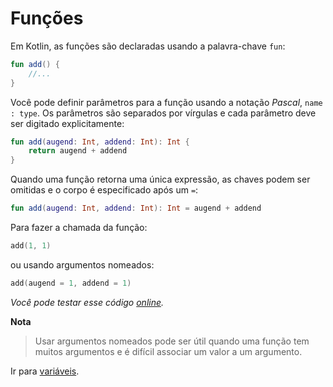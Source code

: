 # Funções

Em Kotlin, as funções são declaradas usando a palavra-chave `fun`:

```kotlin
fun add() {
    //...
}
```

Você pode definir parâmetros para a função usando a notação _Pascal_, `name : type`. Os parâmetros são separados
por vírgulas e cada parâmetro deve ser digitado explicitamente:

```kotlin
fun add(augend: Int, addend: Int): Int {
    return augend + addend
}
```

Quando uma função retorna uma única expressão, as chaves podem ser omitidas e o corpo é especificado após um `=`:

```kotlin
fun add(augend: Int, addend: Int): Int = augend + addend
```

Para fazer a chamada da função:

```kotlin
add(1, 1)
```

ou usando argumentos nomeados:

```kotlin
add(augend = 1, addend = 1)
```

_Você pode testar esse código [online](https://pl.kotl.in/fuB8CNime)._

**Nota**
> Usar argumentos nomeados pode ser útil quando uma função tem muitos argumentos e é difícil associar um valor a um
> argumento.

Ir para [variáveis](VARIABLES.md).
